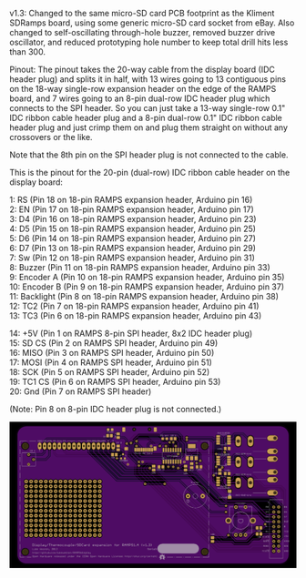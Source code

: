 v1.3: Changed to the same micro-SD card PCB footprint as the Kliment SDRamps board, using some generic micro-SD card socket from eBay.
Also changed to self-oscillating through-hole buzzer, removed buzzer drive oscillator, and reduced prototyping hole number to keep total drill hits less than 300.

Pinout: The pinout takes the 20-way cable from the display board (IDC header plug) and splits it in half, with 13 wires going to 13 contiguous pins on the 18-way single-row
expansion header on the edge of the RAMPS board, and 7 wires going to an 8-pin dual-row IDC header plug which connects to the SPI header. So you can just take a 13-way
single-row 0.1" IDC ribbon cable header plug and a 8-pin dual-row 0.1" IDC ribbon cable header plug and just crimp them on and plug them straight on without any crossovers or
the like.

Note that the 8th pin on the SPI header plug is not connected to the cable.

This is the pinout for the 20-pin (dual-row) IDC ribbon cable header on the display board:

1: RS (Pin 18 on 18-pin RAMPS expansion header, Arduino pin 16)  
2: EN (Pin 17 on 18-pin RAMPS expansion header, Arduino pin 17)  
3: D4 (Pin 16 on 18-pin RAMPS expansion header, Arduino pin 23)  
4: D5 (Pin 15 on 18-pin RAMPS expansion header, Arduino pin 25)  
5: D6 (Pin 14 on 18-pin RAMPS expansion header, Arduino pin 27)  
6: D7 (Pin 13 on 18-pin RAMPS expansion header, Arduino pin 29)  
7: Sw (Pin 12 on 18-pin RAMPS expansion header, Arduino pin 31)  
8: Buzzer (Pin 11 on 18-pin RAMPS expansion header, Arduino pin 33)  
9: Encoder A (Pin 10 on 18-pin RAMPS expansion header, Arduino pin 35)  
10: Encoder B (Pin 9 on 18-pin RAMPS expansion header, Arduino pin 37)  
11: Backlight (Pin 8 on 18-pin RAMPS expansion header, Arduino pin 38)  
12: TC2 (Pin 7 on 18-pin RAMPS expansion header, Arduino pin 41)  
13: TC3 (Pin 6 on 18-pin RAMPS expansion header, Arduino pin 43)  

14: +5V (Pin 1 on RAMPS 8-pin SPI header, 8x2 IDC header plug)  
15: SD CS (Pin 2 on RAMPS SPI header, Arduino pin 49)  
16: MISO (Pin 3 on RAMPS SPI header, Arduino pin 50)  
17: MOSI (Pin 4 on RAMPS SPI header, Arduino pin 51)  
18: SCK (Pin 5 on RAMPS SPI header, Arduino pin 52)  
19: TC1 CS (Pin 6 on RAMPS SPI header, Arduino pin 53)  
20: Gnd (Pin 7 on RAMPS SPI header)

(Note: Pin 8 on 8-pin IDC header plug is not connected.)

![](https://github.com/lukeweston/RAMPSdisplay/raw/master/v1.3/RAMPSdisplay-pcb.png)
